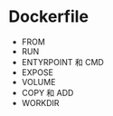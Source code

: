 # Dockerfile





- FROM
- RUN
- ENTYRPOINT 和 CMD
- EXPOSE
- VOLUME
- COPY 和 ADD
- WORKDIR









